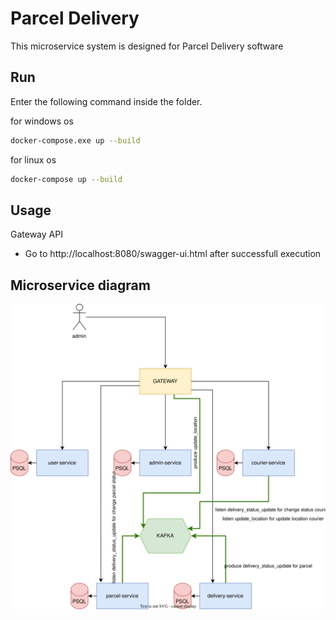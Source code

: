 # Parcel Delivery

This microservice system is designed for Parcel Delivery software

## Run

Enter the following command inside the folder.

for windows os
```bash
docker-compose.exe up --build 
```
for linux os
```bash
docker-compose up --build 
```

## Usage

Gateway API 
* Go to http://localhost:8080/swagger-ui.html after successfull execution


## Microservice diagram

![guavapay-parceldelivery.drawio.svg](guavapay-parceldelivery.drawio.svg)

